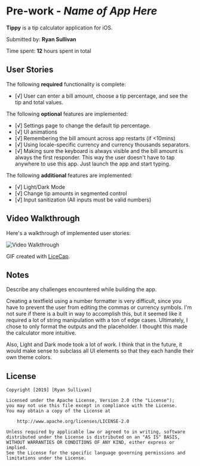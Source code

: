 # Pre-work - *Name of App Here*

**Tippy** is a tip calculator application for iOS.

Submitted by: **Ryan Sullivan**

Time spent: **12** hours spent in total

## User Stories

The following **required** functionality is complete:

* [√] User can enter a bill amount, choose a tip percentage, and see the tip and total values.

The following **optional** features are implemented:
* [√] Settings page to change the default tip percentage.
* [√] UI animations
* [√] Remembering the bill amount across app restarts (if <10mins)
* [√] Using locale-specific currency and currency thousands separators.
* [√] Making sure the keyboard is always visible and the bill amount is always the first responder. This way the user doesn't have to tap anywhere to use this app. Just launch the app and start typing.

The following **additional** features are implemented:

- [√] Light/Dark Mode
- [√] Change tip amounts in segmented control
- [√] Input sanitization (All inputs must be valid numbers)

## Video Walkthrough 

Here's a walkthrough of implemented user stories:

<img src='https://imgur.com/gallery/ZkdnqPk' title='Video Walkthrough' width='' alt='Video Walkthrough' />

GIF created with [LiceCap](http://www.cockos.com/licecap/).

## Notes

Describe any challenges encountered while building the app.

Creating a textfield using a number formatter is very difficult, since you have to prevent the user from editing the commas or currency symbols. I'm not sure if there is a built in way to accomplish this, but it seemed like it required a lot of string manipulation with a ton of edge cases. Ultimately, I chose to only format the outputs and the placeholder. I thought this made the calculator more intuitive.

Also, Light and Dark mode took a lot of work. I think that in the future, it would make sense to subclass all UI elements so that they each handle their own theme colors.

## License

    Copyright [2019] [Ryan Sullivan]

    Licensed under the Apache License, Version 2.0 (the "License");
    you may not use this file except in compliance with the License.
    You may obtain a copy of the License at

        http://www.apache.org/licenses/LICENSE-2.0

    Unless required by applicable law or agreed to in writing, software
    distributed under the License is distributed on an "AS IS" BASIS,
    WITHOUT WARRANTIES OR CONDITIONS OF ANY KIND, either express or implied.
    See the License for the specific language governing permissions and
    limitations under the License.
